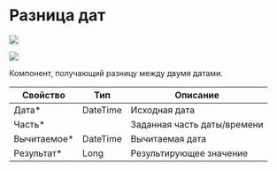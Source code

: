 # Разница дат

![](../../../resources/basic/data/datetime/image-(100)-(1)-(1)-(1)-(1)-(1)-(1)-(1)-(2)-(248).png)

![](../../../resources/basic/data/datetime/image-(371).png)

Компонент, получающий разницу между двумя датами.

| Свойство     | Тип      | Описание                    |
| ------------ | -------- | --------------------------- |
| Дата\*       | DateTime | Исходная дата               |
| Часть\*      |          | Заданная часть даты/времени |
| Вычитаемое\* | DateTime | Вычитаемая дата             |
| Результат\*  | Long     | Результирующее значение     |
